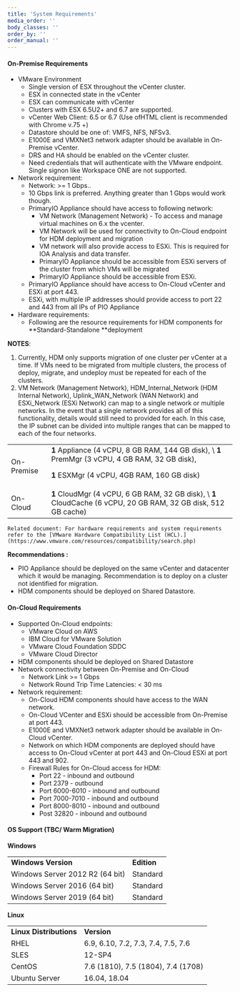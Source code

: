 ```yaml
---
title: 'System Requirements'
media_order: ''
body_classes: ''
order_by: ''
order_manual: ''
---
```


<!-- Copy and paste the converted output. -->





#### On-Premise Requirements



*   VMware Environment
    *   Single version of ESX throughout the vCenter cluster. 
    *   ESX in connected state in the vCenter
    *   ESX can communicate with vCenter
    *   Clusters with ESX 6.5U2+ and 6.7 are supported.
    *   vCenter Web Client: 6.5 or 6.7 (Use ofHTML client is recommended with Chrome v.75 +)
    *   Datastore should be one of: VMFS, NFS, NFSv3.
    *   E1000E and VMXNet3 network adapter should be available in On-Premise vCenter.
    *   DRS and HA should be enabled on the vCenter cluster. 
    *   Need credentials that will authenticate with the VMware endpoint. Single signon like Workspace ONE are not supported. 
*   Network requirement:
    *   Network: >= 1 Gbps..
    *   10 Gbps link is preferred. Anything greater than 1 Gbps would work though.
    *   PrimaryIO Appliance should have access to following network:
        *   VM Network (Management Network) - To access and manage virtual machines on 6.x the vcenter.
        *   VM Network will be used for connectivity to On-Cloud endpoint for HDM deployment and migration
        *   VM network will also provide access to ESXi. This is required for IOA Analysis and data transfer.
        *   PrimaryIO Appliance should be accessible from ESXi servers of the cluster from which VMs will be migrated
        *   PrimaryIO Appliance should be accessible from ESXi.
    *   PrimaryIO Appliance should have access to On-Cloud vCenter and ESXi at port 443.
    *   ESXi, with multiple IP addresses should provide access to port 22 and 443 from all IPs of PIO Appliance
*   Hardware requirements:
    *   Following are the resource requirements for HDM components for **Standard-Standalone **deployment

 **NOTES**:



1. Currently, HDM only supports migration of one cluster per vCenter at a time. If VMs need to be migrated from multiple clusters, the process of deploy, migrate, and undeploy must be repeated for each of the clusters.
2. VM Network (Management Network), HDM_Internal_Network (HDM Internal Network), Uplink_WAN_Network (WAN Network) and ESXi_Network (ESXi Network) can map to a single network or multiple networks. In the event that a single network provides all of this functionality, details would still need to provided for each. In this case, the IP subnet can be divided into multiple ranges that can be mapped to each of the four networks.
 

<table>
  <tr>
   <td>
On-Premise
   </td>
   <td><strong>1</strong> Appliance (4 vCPU, 8 GB RAM, 144 GB disk), \
<strong>1</strong> PremMgr (3 vCPU, 4 GB RAM, 32 GB disk),
<p>
<strong>1</strong> ESXMgr (4 vCPU, 4GB RAM, 160 GB disk)
   </td>
  </tr>
  <tr>
   <td>On-Cloud
   </td>
   <td><strong>1 </strong>CloudMgr (4 vCPU, 6 GB RAM, 32 GB disk), \
<strong>1</strong> CloudCache (6 vCPU, 20 GB RAM, 32 GB disk, 512 GB cache)
   </td>
  </tr>
</table>



    Related document: For hardware requirements and system requirements refer to the [VMware Hardware Compatibility List (HCL).](https://www.vmware.com/resources/compatibility/search.php)

**Recommendations :**



*   PIO Appliance should be deployed on the same vCenter and datacenter which it would be managing. Recommendation is to deploy on a cluster not identified for migration.
*   HDM components should be deployed on Shared Datastore.


#### On-Cloud Requirements



*   Supported On-Cloud endpoints:
    *   VMware Cloud on AWS
    *   IBM Cloud for VMware Solution
    *   VMware Cloud Foundation SDDC
    *   VMware Cloud Director
*   HDM components should be deployed on Shared Datastore
*   Network connectivity between On-Premise and On-Cloud
    *   Network Link >= 1 Gbps
    *   Network Round Trip Time Latencies: &lt; 30 ms
*   Network requirement:
    *   On-Cloud HDM components should have access to the WAN network.
    *   On-Cloud VCenter and ESXi should be accessible from On-Premise at port 443.
    *   E1000E and VMXNet3 network adapter should be available in On-Cloud vCenter.
    *   Network on which HDM components are deployed should have access to On-Cloud vCenter at port 443 and On-Cloud ESXi at port 443 and 902.
    *   Firewall Rules for On-Cloud access for HDM:
        *   Port 22 - inbound and outbound
        *   Port 2379 - outbound 
        *   Port 6000-6010 - inbound and outbound
        *   Port 7000-7010 - inbound and outbound
        *   Port 8000-8010 - inbound and outbound
        *   Post 32820 - inbound and outbound


#### OS Support (TBC/ Warm Migration)

**Windows**


<table>
  <tr>
   <td><strong>Windows Version</strong>
   </td>
   <td><strong>Edition</strong>
   </td>
  </tr>
  <tr>
   <td>Windows Server 2012 R2 (64 bit)
   </td>
   <td>Standard
   </td>
  </tr>
  <tr>
   <td>Windows Server 2016 (64 bit)
   </td>
   <td>Standard
   </td>
  </tr>
  <tr>
   <td>Windows Server 2019 (64 bit)
   </td>
   <td>Standard
   </td>
  </tr>
</table>


**Linux**


<table>
  <tr>
   <td><strong>Linux Distributions</strong>
   </td>
   <td><strong>Version</strong>
   </td>
  </tr>
  <tr>
   <td>RHEL
   </td>
   <td>6.9, 6.10, 7.2, 7.3, 7.4, 7.5, 7.6
   </td>
  </tr>
  <tr>
   <td>SLES
   </td>
   <td>12-SP4
   </td>
  </tr>
  <tr>
   <td>CentOS
   </td>
   <td>7.6 (1810), 7.5 (1804), 7.4 (1708)
   </td>
  </tr>
  <tr>
   <td>Ubuntu Server	
   </td>
   <td>16.04, 18.04
   </td>
  </tr>
</table>

